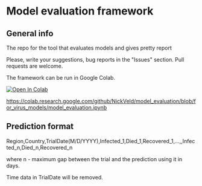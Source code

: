 # Model evaluation framework

## General info

The repo for the tool that evaluates models and gives pretty report

Please, write your suggestions, bug reports in the "Issues" section.
Pull requests are welcome.

The framework can be run in Google Colab.

[![Open In Colab](https://colab.research.google.com/assets/colab-badge.svg)](https://colab.research.google.com/github/NickVeld/model_evaluation/blob/for_virus_models/model_evaluation.ipynb)

https://colab.research.google.com/github/NickVeld/model_evaluation/blob/for_virus_models/model_evaluation.ipynb

## Prediction format

Region,Country,TrialDate(M/D/YYYY),Infected_1,Died_1,Recovered_1,...,,Infected_n,Died_n,Recovered_n

where n - maximum gap between the trial and the prediction using it in days.

Time data in TrialDate will be removed.